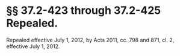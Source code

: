 # §§ 37.2-423 through 37.2-425 Repealed.

<p>Repealed effective July 1, 2012, by Acts 2011, cc. 798 and 871, cl. 2, effective July 1, 2012.</p>